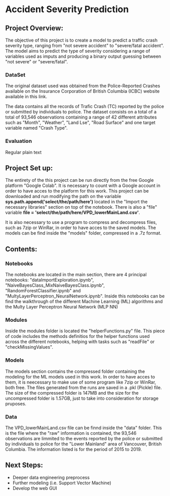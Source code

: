 # Accident Severity Prediction

## Project Overview:
The objective of this project is to create a model to predict a traffic crash severity type, ranging from "not severe accident" to "severe/fatal accident". The model aims to predict the type of severity considering a range of variables used as imputs and producing a binary output guessing between "not severe" or "severe/fatal". 

### DataSet
The original dataset used was obtained from the Police-Reported Crashes available on the Insurance Corporation of British Columbia (ICBC) website available in this link.

The data contains all the records of Trafic Crash (TC) reported by the police or submitted by individuals to police. The dataset consists on a total of a total of 93,546 observations containing a range of 42 different attributes such as "Month", "Weather", "Land Lse", "Road Surface" and one target variable named "Crash Type". 

### Evaluation
Regular plain text

## Project Set up:
The entirety of the this project can be run directly from the free Google platform "Google Colab". It is necessary to count with a Google account in order to have acces to the platform for this work. This project can be downloaded and run modifying the path on the variable __sys.path.append('select/the/path/here')__ located in the "Import the necessary libraries" section on top of the notebook. There is also a "file" variable __file = 'select/the/path/here/VPD_lowerMainLand.csv'__.

It is also necessary to use a program to compress and decompress files, such as 7zip or WinRar, in order to have acces to the saved models. The models can be find inside the "models" folder, compressed in a .7z format.

## Contents:

### Notebooks
The notebooks are located in the main section, there are 4 principal notebooks: "dataImportExploration.ipynb", "NaiveBayesClass_MixNaiveBayesClass.ipynb", "RandomForestClassifier.ipynb" and "MultyLayerPerceptron_NeuralNetwork.ipynb". Inside this notebooks can be find the walkthrough of the different Machine Learning (ML) algorithms and the Multy Layer Perceptron Neural Network (MLP NN)

### Modules
Inside the modules folder is located the "helperFunctions.py" file. This piece of code includes the methods definitios for the helper functions used across the different notebooks, helping with tasks such as "readFile" or "checkMissingValues". 

### Models
The models section contains the compressed folder containing the modeling for the ML models used in this work. In order to have acces to them, it is neecessary to make use of some program like 7zip or WinRar, both free. The files generated from the runs are saved in a .pkl (Pickle) file. The size of the compressed folder is 147MB and the size for the uncompressed folder is 1.57GB, just to take into consideration for storage pruposes.

### Data
The VPD_lowerMainLand.csv file can be finnd inside the "data" folder. This is the file where the "raw" information is contained, the 93,546 observations are limmited to the events reported by the police or submitted by individuals to police for the "Lower Mainland" area of Vancouver, British Columbia. The information listed is for the period of 2015 to 2019.

## Next Steps:
- Deeper data engineering preprocess
- Further modeling (i.e. Support Vector Machine)
- Develop the web GUI 

